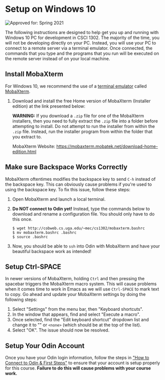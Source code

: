 # Setup on Windows 10

![Approved for: Spring 2021](https://img.shields.io/badge/Approved%20for-Spring%202021-success)

The following instructions are designed to help get you up and running with Windows 10 PC for development
in CSCI 1302. The majority of the time, you will not be developing directly on your PC. Instead,
you will use your PC to connect to a remote server via a terminal emulator. Once connected, the
commands that you type and the programs that you run will be executed on the remote server instead
of on your local machine.

## Install MobaXterm

For Windows 10, we recommend the use of a [terminal emulator](https://en.wikipedia.org/wiki/Terminal_emulator)
called [MobaXterm](https://mobaxterm.mobatek.net). 

1. Download and install the free Home version of MobaXterm (Installer edition) at the link presented below:

   **WARNING:** If you download a `.zip` file for one of the MobaXterm installers, then you need to fully
   extract the `.zip` file into a folder before attempting to install. Do not attempt to run the installer
   from within the `.zip` file. Instead, run the installer program from within the folder that you extract to. 

   MobaXterm Website: https://mobaxterm.mobatek.net/download-home-edition.html

## Make sure Backspace Works Correctly

MobaXterm oftentimes modifies the backspace key to send `C-h` instead of the backspace key.
This can obviously cause problems if you're used to using the backspace key.
To fix this issue, follow these steps:

1. Open MobaXterm and launch a local terminal.

1. **Do NOT connect to Odin yet!** Instead, type the commands below to download and 
   rename a configuration file. You should only have to do this once.

   ```
   $ wget http://cobweb.cs.uga.edu/~mec/cs1302/mobaxterm.bashrc
   $ mv mobaxterm.bashrc .bashrc
   $ source .bashrc
   ```
1. Now, you should be able to `ssh` into Odin with MobaXterm and have your 
   beautiful backspace work as intended!

## Setup Ctrl-SPACE

In newer versions of MobaXterm, holding `Ctrl` and then pressing the spacebar triggers
the MobaXterm macro system. This will cause problems when it comes time to work in Emacs
as we will use `Ctrl-SPACE` to mark text to copy. Go ahead and update your MobaXterm settings
by doing the following steps:

   1. Select "Settings" from the menu bar, then "Keyboard shortcuts".
   1. In the window that appears, find and select "Execute a macro".
   1. Once selected, find the "Edit keyboard shortcut" dropdown list and 
      change it to "" or `<none>` (which should be at the top of the list).
   1. Select "OK". The issue should now be resolved.
   
## Setup Your Odin Account

Once you have your Odin login information, follow the steps in
["How to Connect to Odin & First Steps"](OdinSetup.md) to ensure
that your account is setup properly for this course. 
**Failure to do this will cause problems with your course work.**
